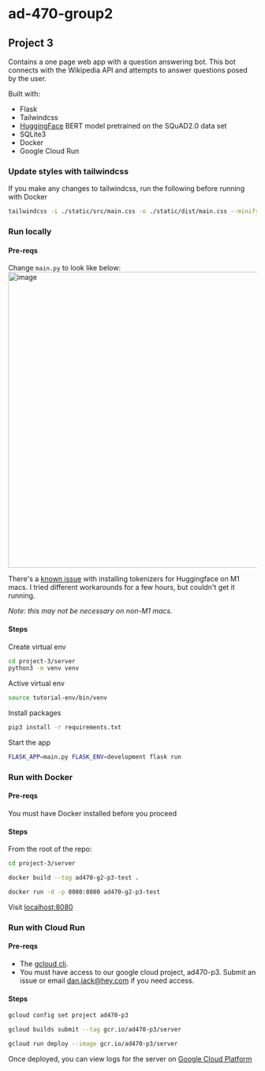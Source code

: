 # ad-470-group2

## Project 3

Contains a one page web app with a question answering bot. This bot connects with the Wikipedia API and attempts to answer questions posed by the user.

Built with:

* Flask
* Tailwindcss
* [HuggingFace](https://huggingface.co/deepset/bert-base-cased-squad2?context=My+name+is+Sarah+and+I+live+in+London&question=Where+do+I+live%3F) BERT model pretrained on the SQuAD2.0 data set
* SQLite3
* Docker
* Google Cloud Run

### Update styles with tailwindcss

If you make any changes to tailwindcss, run the following before running with Docker

```bash
tailwindcss -i ./static/src/main.css -o ./static/dist/main.css --minify
```

### Run locally

#### Pre-reqs

Change `main.py` to look like below:  
<img width="600" alt="image" src="https://user-images.githubusercontent.com/30481844/170155980-273a8df2-a09f-4831-ab92-3cb6aa50048a.png">

There's a [known issue](https://github.com/actions/runner/issues/805) with installing tokenizers for Huggingface on M1 macs. I tried different workarounds for a few hours, but couldn't get it running.

_Note: this may not be necessary on non-M1 macs._

#### Steps

Create virtual env

```bash
cd project-3/server
python3 -m venv venv
```

Active virtual env

```bash
source tutorial-env/bin/venv
```

Install packages

```bash
pip3 install -r requirements.txt
```

Start the app

```bash
FLASK_APP=main.py FLASK_ENV=development flask run
```

### Run with Docker

#### Pre-reqs

You must have Docker installed before you proceed

#### Steps

From the root of the repo:

```bash
cd project-3/server
```

```bash
docker build --tag ad470-g2-p3-test .
```

```bash
docker run -d -p 8080:8080 ad470-g2-p3-test
```

Visit [localhost:8080](localhost:8080)

### Run with Cloud Run

#### Pre-reqs

* The [gcloud cli](https://cloud.google.com/sdk/docs/install).
* You must have access to our google cloud project, ad470-p3. Submit an issue or email dan.jack@hey.com if you need access.

#### Steps

```bash
gcloud config set project ad470-p3
```

```bash
gcloud builds submit --tag gcr.io/ad470-p3/server
```

```bash
gcloud run deploy --image gcr.io/ad470-p3/server
```

Once deployed, you can view logs for the server on [Google Cloud Platform](https://console.cloud.google.com/run/detail/us-central1/server/logs?project=ad470-p3)

